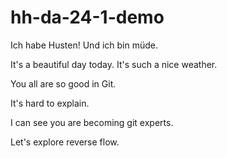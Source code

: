 # hh-da-24-1-demo

Ich habe Husten!
Und ich bin müde.

It's a beautiful day today.
It's such a nice weather.

You all are so good in Git.

It's hard to explain.

I can see you are becoming git experts.

Let's explore reverse flow.
